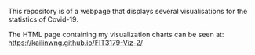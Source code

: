 This repository is of a webpage that displays several visualisations for the statistics of Covid-19.

The HTML page containing my visualization charts can be seen at: https://kailinwng.github.io/FIT3179-Viz-2/

